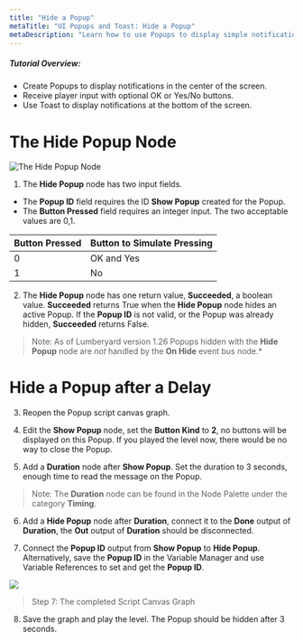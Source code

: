 ```yaml
---
title: "Hide a Popup"
metaTitle: "UI Popups and Toast: Hide a Popup"
metaDescription: "Learn how to use Popups to display simple notifications in the center of the screen with optional, OK or Yes/No buttons. Use Toast to display notifications at the bottom of the screen."
---
```


##### Tutorial Overview:
 -  Create Popups to display notifications in the center of the screen.
 -  Receive player input with optional OK or Yes/No buttons.
 -  Use Toast to display notifications at the bottom of the screen.

# The Hide Popup Node

![The Hide Popup Node](../images/01/popups-06.png "The Hide Popup Node")

1. The **Hide Popup** node has two input fields.

- The **Popup ID** field requires the ID **Show Popup** created for the Popup.
- The **Button Pressed** field requires an integer input. The two acceptable values are 0,1.

|Button Pressed|Button to Simulate Pressing|
|----|----|
|0|OK and Yes|
|1|No|

2. The **Hide Popup** node has one return value, **Succeeded**, a boolean value. **Succeeded** returns True when the **Hide Popup** node hides an active Popup. If the **Popup ID** is not valid, or the Popup was already hidden, **Succeeded** returns False.

>Note: As of Lumberyard version 1.26 Popups hidden with the **Hide Popup** node are *not* handled by the **On Hide** event bus node.*

# Hide a Popup after a Delay

3. Reopen the Popup script canvas graph.

4. Edit the **Show Popup** node, set the **Button Kind** to **2**, no buttons will be displayed on this Popup. If you played the level now, there would be no way to close the Popup.

5. Add a **Duration** node after **Show Popup**. Set the duration to 3 seconds, enough time to read the message on the Popup.

>Note: The **Duration** node can be found in the Node Palette under the category **Timing**.

6. Add a **Hide Popup** node after **Duration**, connect it to the **Done** output of **Duration**, the **Out** output of **Duration** should be disconnected.

7. Connect the **Popup ID** output from **Show Popup** to **Hide Popup**. Alternatively, save the **Popup ID** in the Variable Manager and use Variable References to set and get the **Popup ID**.

<a href="../images/01/popups-07.png">
  <img align="center" src="../images/01/popups-07.png"/>
</a>

> Step 7: The completed Script Canvas Graph

8. Save the graph and play the level. The Popup should be hidden after 3 seconds.
